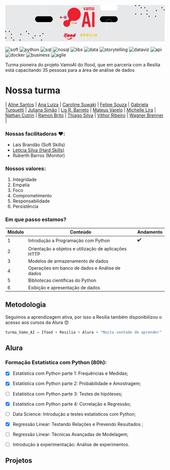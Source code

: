 ![Capa](capa.jpeg)

![soft](https://img.shields.io/badge/-Soft_Skills-000?&style=flat-square)
![python](https://img.shields.io/badge/-Python-000?&style=flat-square)
![sql](https://img.shields.io/badge/-SQL-000?&style=flat-square)
![nosql](https://img.shields.io/badge/-NoSQL-000?&style=flat-square)
![libs](https://img.shields.io/badge/-Scientific_Librarys-000?&style=flat-square)
![data](https://img.shields.io/badge/-Data_Analysis-000?&style=flat-square)
![storytelling](https://img.shields.io/badge/-Storytelling-000?&style=flat-square)
![dataviz](https://img.shields.io/badge/-DataViz-000?&style=flat-square)
![api](https://img.shields.io/badge/-API's-000?&style=flat-square)
![docker](https://img.shields.io/badge/-Docker-000?&style=flat-square)
![business](https://img.shields.io/badge/-Business-000?&style=flat-square)
![agile](https://img.shields.io/badge/-Agile_Development-000?&style=flat-square)

Turma pioneira do projeto VamoAI do Ifood, que em parceria com a Resilia está capacitando 35 pessoas para a área de análise de dados
# Nossa turma

| [Aline Santos](https://github.com/AlinesantosCS) | [Ana Luiza](https://github.com/soaresana) | [Caroline Suwaki](https://github.com/csuwaki) | [Felipe Souza](https://github.com/Felisouza) | [Gabriela Turquetti](https://github.com/turquetti) | [Juliana Simão](https://github.com/Julianajjss) | [Lis R. Barreto](https://github.com/lis-r-barreto) | [Mateus Varelo](https://github.com/mateusvarelo) | [Michelle Lira](https://github.com/michelle-lira) | [Nathan Cutrin](https://github.com/nathan-cutrin) | [Ramon Brito](https://github.com/ramonbrito1995) | [Thiago Silva](https://github.com/tsffarias) | [Vithor Ribeiro](https://github.com/Vithork) | [Wagner Brenner](https://github.com/wagnerbrenner) |


### Nossas facilitadoras :heart::

- Laís Brandão (Soft Skills) 
- [Letícia Silva (Hard Skills)](https://github.com/leticiadasilva) 
- Ruberth Barros (Monitor)

### Nossos valores:
1. Integridade
2. Empatia
3. Foco
4. Comprometimento
5. Responsabilidade
6. Persistência

### Em que passo estamos?
| Módulo | Conteúdo | Andamento |
| ------ | -------- | --------- |
| 1 | Introdução a Programação com Python | :heavy_check_mark: |
| 2 | Orientação a objetos e utilização de aplicações HTTP | |
| 3 | Modelos de armazenamento de dados | |
| 4 | Operações em banco de dados e Análise de dados | |
| 5 | Bibliotecas científicas do Python | |
| 6 | Exibição e apresentação de dados | |


## Metodologia
Seguimos a aprendizagem ativa, por isso a Resilia também disponibilizou o acesso aos cursos da Alura :heart_eyes:
```js
turma_Vamo_AI = Ifood + Resilia + Alura + "Muita vontade de aprender"
```

## Alura

### Formação Estatística com Python (80h):


- [x] Estatística com Python parte 1: Frequências e Medidas;
- [x] Estatística com Python parte 2: Probabilidade e Amostragem;
- [ ] Estatística com Python parte 3: Testes de hipóteses;
- [x] Estatística com Python parte 4: Correlação e Regressão;
- [ ] Data Science: Introdução a testes estatísticos com Python;
- [x] Regressão Linear: Testando Relações e Prevendo Resultados ;
- [ ] Regressão Linear: Técnicas Avançadas de Modelagem;
- [ ] Introdução à experimentação: Análise de experimentos.


## Projetos
